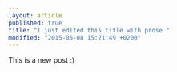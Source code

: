 ```yaml
---
layout: article
published: true
title: "I just edited this title with prose "
modified: "2015-05-08 15:21:49 +0200"
---
```




This is a new post :)
